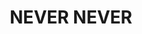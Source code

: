 ---
lastmod: '2025-04-06T06:05:20+00:00'
latitude: -30.35583078
layout: suburb
longitude: 152.8193932
postcode: '2453'
state: NSW
title: NEVER NEVER
url: /nsw/never-never/
---